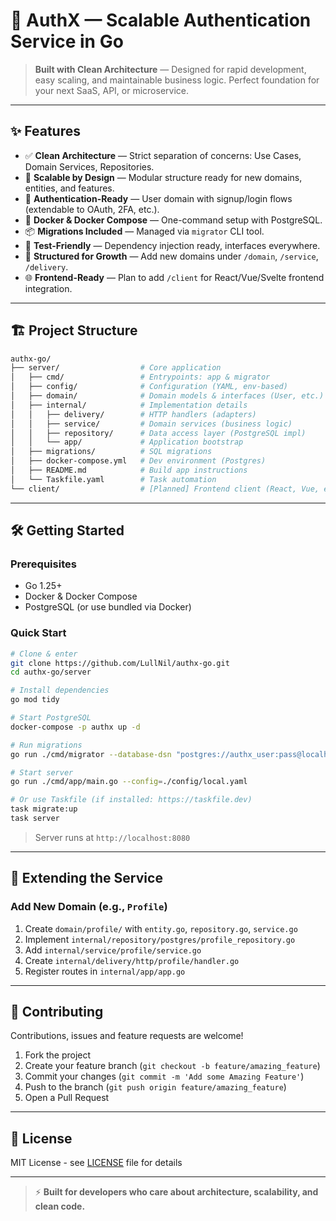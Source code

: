 # 🔐 AuthX — Scalable Authentication Service in Go

> **Built with Clean Architecture** — Designed for rapid development, easy scaling, and maintainable business logic. Perfect foundation for your next SaaS, API, or microservice.

---

## ✨ Features

- ✅ **Clean Architecture** — Strict separation of concerns: Use Cases, Domain Services, Repositories.
- 🚀 **Scalable by Design** — Modular structure ready for new domains, entities, and features.
- 🔐 **Authentication-Ready** — User domain with signup/login flows (extendable to OAuth, 2FA, etc.).
- 🐳 **Docker & Docker Compose** — One-command setup with PostgreSQL.
- 📦 **Migrations Included** — Managed via `migrator` CLI tool.
- 🧪 **Test-Friendly** — Dependency injection ready, interfaces everywhere.
- 📁 **Structured for Growth** — Add new domains under `/domain`, `/service`, `/delivery`.
- 🌐 **Frontend-Ready** — Plan to add `/client` for React/Vue/Svelte frontend integration.

---

## 🏗️ Project Structure

```bash
authx-go/
├── server/                  # Core application
│   ├── cmd/                 # Entrypoints: app & migrator
│   ├── config/              # Configuration (YAML, env-based)
│   ├── domain/              # Domain models & interfaces (User, etc.)
│   ├── internal/            # Implementation details
│   │   ├── delivery/        # HTTP handlers (adapters)
│   │   ├── service/         # Domain services (business logic)
│   │   ├── repository/      # Data access layer (PostgreSQL impl)
│   │   └── app/             # Application bootstrap
│   ├── migrations/          # SQL migrations
│   ├── docker-compose.yml   # Dev environment (Postgres)
│   ├── README.md            # Build app instructions
│   └── Taskfile.yaml        # Task automation
└── client/                  # [Planned] Frontend client (React, Vue, etc.)
```

---

## 🛠️ Getting Started

### Prerequisites

- Go 1.25+
- Docker & Docker Compose
- PostgreSQL (or use bundled via Docker)

### Quick Start

```bash
# Clone & enter
git clone https://github.com/LullNil/authx-go.git
cd authx-go/server

# Install dependencies
go mod tidy

# Start PostgreSQL
docker-compose -p authx up -d

# Run migrations
go run ./cmd/migrator --database-dsn "postgres://authx_user:pass@localhost:5434/authx_db?sslmode=disable" --migrations-path ./migrations --command up

# Start server
go run ./cmd/app/main.go --config=./config/local.yaml

# Or use Taskfile (if installed: https://taskfile.dev)
task migrate:up
task server
```

> Server runs at `http://localhost:8080`

---

## 🧩 Extending the Service

### Add New Domain (e.g., `Profile`)

1. Create `domain/profile/` with `entity.go`, `repository.go`, `service.go`
2. Implement `internal/repository/postgres/profile_repository.go`
3. Add `internal/service/profile/service.go`
4. Create `internal/delivery/http/profile/handler.go`
5. Register routes in `internal/app/app.go`

---

## 🤝 Contributing

Contributions, issues and feature requests are welcome!

1. Fork the project
2. Create your feature branch (`git checkout -b feature/amazing_feature`)
3. Commit your changes (`git commit -m 'Add some Amazing Feature'`)
4. Push to the branch (`git push origin feature/amazing_feature`)
5. Open a Pull Request

---

## 📄 License

MIT License - see [LICENSE](LICENSE) file for details

---

> ⚡ **Built for developers who care about architecture, scalability, and clean code.**
